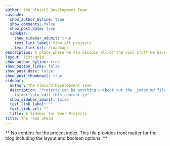 ```yaml
---
author: the nlmixr2 Development Team
cascade:
  show_author_byline: true
  show_comments: false
  show_post_date: true
  sidebar:
    show_sidebar_adunit: true
    text_link_label: View all projects
    text_link_url: /roadmap/
description: A place where we can discuss all of the cool stuff we have planned.
layout: list-grid
show_author_byline: true
show_button_links: false
show_post_date: false
show_post_thumbnail: true
sidebar:
  author: the nlmixr2 Development Team
  description: "Projects can be anything!\nCheck out the _index.md file in the /project
    folder \nto edit this content.\n"
  show_sidebar_adunit: false
  text_link_label: ""
  text_link_url: ""
  title: A Sidebar for Your Projects
title: The road ahead
---
```


\*\* No content for the project index. This file provides front matter for the blog including the layout and boolean options. \*\*
